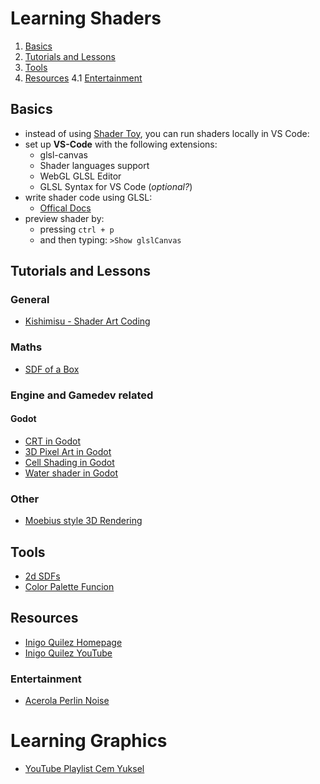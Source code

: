 # Learning Shaders
1. [Basics](#basics)
2. [Tutorials and Lessons](#tutorials-and-lessons)
3. [Tools](#tools)
4. [Resources](#resources)
 4.1 [Entertainment](#entertainment)

## Basics
- instead of using [Shader Toy](https://www.shadertoy.com/), you can run shaders locally in VS Code:
- set up **VS-Code** with the following extensions:
    - glsl-canvas
    - Shader languages support
    - WebGL GLSL Editor
    - GLSL Syntax for VS Code (*optional?*)
- write shader code using GLSL:
    - [Offical Docs](https://registry.khronos.org/OpenGL/specs/gl/GLSLangSpec.4.60.html)
- preview shader by:
    - pressing `ctrl + p`
    - and then typing: `>Show glslCanvas`

## Tutorials and Lessons
### General
- [Kishimisu - Shader Art Coding](https://www.youtube.com/watch?v=f4s1h2YETNY)
### Maths
- [SDF of a Box](https://youtu.be/62-pRVZuS5c?si=jRHiLyuIYka7qZvF)
### Engine and Gamedev related
#### Godot
- [CRT in Godot](https://www.youtube.com/watch?v=E401x98N6iA&list=PLDXSOdWI4Cs9UUgLxuOSXwmUu6UzxdVOe&index=3)  
- [3D Pixel Art in Godot](https://www.youtube.com/watch?v=dHbqsr-KjOg&list=PLDXSOdWI4Cs9UUgLxuOSXwmUu6UzxdVOe&index=4)  
- [Cell Shading in Godot](https://www.youtube.com/watch?v=io2y8RgF39A&list=PLDXSOdWI4Cs9UUgLxuOSXwmUu6UzxdVOe&index=5)  
- [Water shader in Godot](https://www.youtube.com/watch?v=W4eVR_Fm5Gs&list=PLDXSOdWI4Cs9UUgLxuOSXwmUu6UzxdVOe&index=7)  
### Other
- [Moebius style 3D Rendering](https://www.youtube.com/watch?v=jlKNOirh66E&list=PLDXSOdWI4Cs9UUgLxuOSXwmUu6UzxdVOe&index=6)  

## Tools
- [2d SDFs](https://iquilezles.org/articles/distfunctions2d/)
- [Color Palette Funcion](https://iquilezles.org/articles/palettes/)

## Resources
- [Inigo Quilez Homepage](https://iquilezles.org/articles/)
- [Inigo Quilez YouTube](https://www.youtube.com/@InigoQuilez)

### Entertainment
- [Acerola Perlin Noise](https://youtu.be/DxUY42r_6Cg?si=G9fb3TXKSpt5v1LJ)


# Learning Graphics
- [YouTube Playlist Cem Yuksel](https://www.youtube.com/watch?v=UVCuWQV_-Es&list=PLplnkTzzqsZS3R5DjmCQsqupu43oS9CFN)
